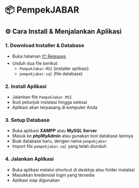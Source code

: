 # 📦 PempekJABAR

## ⚙️ Cara Install & Menjalankan Aplikasi

### 1. Download Installer & Database
- Buka halaman [📦 Releases](https://github.com/jasonmrcllino/PempekJABAR/releases)
- Unduh dua file berikut:
  - `PempekJabar.MSI` (installer aplikasi)
  - `pempekjabar.sql` (file database)

### 2. Install Aplikasi
- Jalankan file `PempekJabar.MSI`
- Ikuti petunjuk instalasi hingga selesai
- Aplikasi akan terpasang di komputer Anda

### 3. Setup Database
- Buka aplikasi **XAMPP** atau **MySQL Server**
- Masuk ke **phpMyAdmin** atau gunakan tool database lainnya
- Buat database baru, dengan nama `pempekjabar`
- Import file `pempekjabar.sql` yang telah diunduh

### 4. Jalankan Aplikasi
- Buka aplikasi melalui shortcut di desktop atau folder instalasi
- Masukkan kredensial login yang tersedia
- Aplikasi siap digunakan
